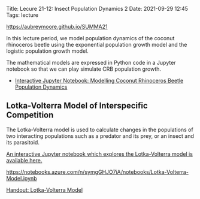 Title: Lecure 21-12: Insect Population Dynamics 2
Date: 2021-09-29 12:45
Tags: lecture

https://aubreymoore.github.io/SUMMA21


In this lecture period, we model population dynamics of the coconut rhinoceros
beetle using the exponential population growth model and the logistic population
growth model.

The mathematical models are expressed in Python code in a Jupyter notebook so
that we can play simulate CRB population growth.

* [Interactive Jupyter Notebook: Modelling Coconut Rhinoceros Beetle Population Dynamics](https://notebooks.azure.com/n/symgGHJO7iA/notebooks/crb_population_dynamics.ipynb)

## Lotka-Volterra Model of Interspecific Competition

The Lotka-Volterra model is used to calculate changes in the populations of two interacting populations
such as a predator and its prey, or an insect and its parasitoid.

[An interactive Jupyter notebook which explores the Lotka-Volterra model is available here.](https://notebooks.azure.com/n/fTohfbbUNNs/notebooks/Lotka-Volterra-Model.ipynb)

https://notebooks.azure.com/n/symgGHJO7iA/notebooks/Lotka-Volterra-Model.ipynb

[Handout: Lotka-Volterra Model](/pdfs/Lotka-Volterra-Model.html)
